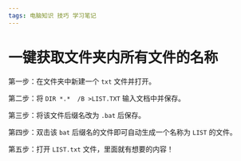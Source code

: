 ```yaml
---
tags: 电脑知识 技巧 学习笔记 
---
```

# 一键获取文件夹内所有文件的名称

第一步：在文件夹中新建一个 `txt` 文件并打开。

第二步：将 `DIR *.*  /B >LIST.TXT` 输入文档中并保存。

第三步：将该文件后缀名改为 `.bat` 后保存。

第四步：双击该 `bat` 后缀名的文件即可自动生成一个名称为 `LIST` 的文件。

第五步：打开 `LIST.txt` 文件，里面就有想要的内容！